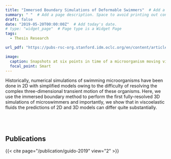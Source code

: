 ```yaml
---
title: "Immersed Boundary Simulations of Deformable Swimmers"  # Add a page title.
summary: " "  # Add a page description. Space to avoid printing out contents.
draft: false
date: "2019-05-20T00:00:00Z"  # Add today's date.
# type: "widget_page"  # Page type is a Widget Page
tags:
  - Thesis Research

url_pdf: "https://pubs-rsc-org.stanford.idm.oclc.org/en/content/articlelanding/2019/sm/c8sm02518e#!divAbstract"

image:
  caption: Snapshots at six points in time of a microorganism moving via amoeboid motion, simulated using the immersed boundary method.
  focal_point: Smart
---
```


Historically, numerical simulations of swimming microorganisms have been done in 2D with simplified models owing to the difficulty of resolving the complex three-dimensional transient motion of these organisms. Here, we use the immersed boundary method to perform the first fully-resolved 3D simulations of microswimmers and importantly, we show that in viscoelastic fluids the predictions of 2D and 3D models can differ quite substantially. 

<!-- ` ` <!-- can also use <br/><br/> -->
<!-- ` `
` ` -->
<br/><br/>

## Publications
{{< cite page="/publication/guido-2019" view="2" >}}
